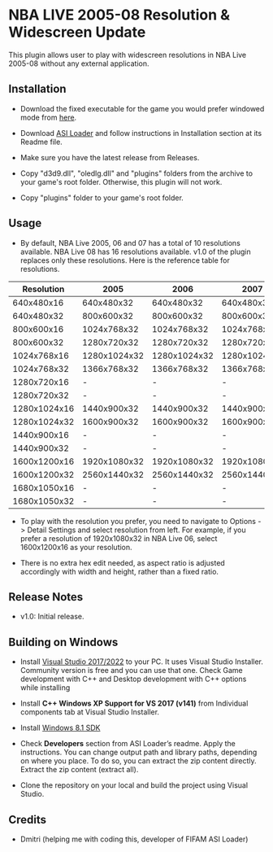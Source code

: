 # NBA LIVE 2005-08 Resolution & Widescreen Update

This plugin allows user to play with widescreen resolutions in NBA Live 2005-08 without any external application.

## Installation

- Download the fixed executable for the game you would prefer windowed mode from [here](https://forums.nba-live.com/downloads.php?cat=263).

- Download [ASI Loader](https://forums.nba-live.com/downloads.php?view=detail&df_id=13583) and follow instructions in Installation section at its Readme file.

- Make sure you have the latest release from Releases.

- Copy "d3d9.dll", "oledlg.dll" and "plugins" folders from the archive to your game's root folder.
Otherwise, this plugin will not work.

- Copy "plugins" folder to your game's root folder.

## Usage

- By default, NBA Live 2005, 06 and 07 has a total of 10 resolutions available. NBA Live 08 has 16 resolutions available. v1.0 of the plugin replaces only these resolutions. Here is the reference table for resolutions.

| Resolution    | 2005         | 2006         | 2007         | 2008         |
|---------------|--------------|--------------|--------------|--------------|
| 640x480x16    | 640x480x32   | 640x480x32   | 640x480x32   | 640x480x32   |
| 640x480x32    | 800x600x32   | 800x600x32   | 800x600x32   | 800x600x32   |
| 800x600x16    | 1024x768x32  | 1024x768x32  | 1024x768x32  | 1024x768x32  |
| 800x600x32    | 1280x720x32  | 1280x720x32  | 1280x720x32  | 1280x720x32  |
| 1024x768x16   | 1280x1024x32 | 1280x1024x32 | 1280x1024x32 | 1280x1024x32 |
| 1024x768x32   | 1366x768x32  | 1366x768x32  | 1366x768x32  | 1366x768x32  |
| 1280x720x16   | -            | -            | -            | 1440x900x32  |
| 1280x720x32   | -            | -            | -            | 1600x900x32  |
| 1280x1024x16  | 1440x900x32  | 1440x900x32  | 1440x900x32  | 1600x1200x32 |
| 1280x1024x32  | 1600x900x32  | 1600x900x32  | 1600x900x32  | 1680x1050x32 |
| 1440x900x16   | -            | -            | -            | 1920x1080x32 |
| 1440x900x32   | -            | -            | -            | 2560x1440x32 |
| 1600x1200x16  | 1920x1080x32 | 1920x1080x32 | 1920x1080x32 | 3440x1440x32 |
| 1600x1200x32  | 2560x1440x32 | 2560x1440x32 | 2560x1440x32 | 3840x1080x32 |
| 1680x1050x16  | -            | -            | -            | 3840x1200x32 |
| 1680x1050x32  | -            | -            | -            | 3840x1600x32 |

- To play with the resolution you prefer, you need to navigate to Options -> Detail Settings and select resolution from left. For example, if you prefer a resolution of 1920x1080x32 in NBA Live 06, select 1600x1200x16 as your resolution.

- There is no extra hex edit needed, as aspect ratio is adjusted accordingly with width and height, rather than a fixed ratio.

## Release Notes

- v1.0: Initial release.

## Building on Windows

- Install [Visual Studio 2017/2022](https://visualstudio.microsoft.com/vs/community/) to your PC. It uses Visual Studio Installer. Community version is free and you can use that one. Check Game development with C++ and Desktop development with C++ options while installing

- Install **C++ Windows XP Support for VS 2017 (v141)** from Individual components tab at Visual Studio Installer.

- Install [Windows 8.1 SDK](https://developer.microsoft.com/en-us/windows/downloads/sdk-archive/)

- Check **Developers** section from ASI Loader’s readme. Apply the instructions. You can change output path and library paths, depending on where you place. To do so, you can extract the zip content directly. Extract the zip content (extract all).

- Clone the repository on your local and build the project using Visual Studio.

## Credits

- Dmitri (helping me with coding this, developer of FIFAM ASI Loader)